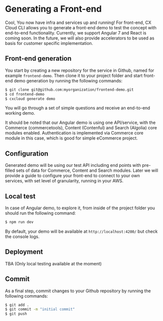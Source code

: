 # Generating a Front-end
Cool, You now have infra and services up and running! For front-end, CX Cloud CLI allows you to generate a front-end demo to test the concept with end-to-end functionality. Currently, we support Angular 7 and React is coming soon. In the future, we will also provide accelerators to be used as basis for customer specific implementation. 


## Front-end generation
You start by creating a new repository for the service in Github, named for example `frontend-demo`. Then clone it to your project folder and start front-end demo generation by running the following commands:

```bash
$ git clone git@github.com:myorganization/frontend-demo.git
$ cd frontend-demo
$ cxcloud generate demo
```

You will go through a set of simple questions and receive an end-to-end working demo. 

It should be noted that our Angular demo is using one API/service, with the Commerce (commercetools), Content (Contenful) and Search (Algolia) core modules enabled. Authentication is implemented via Commerce core module in this case, which is good for simple eCommerce project. 


## Configuration
Generated demo will be using our test API including end points with pre-filled sets of data for Commerce, Content and Search modules. Later we will provide a guide to configure your front-end to connect to your own services, with set level of granularity, running in your AWS.


## Local test
In case of Angular demo, to explore it, from inside of the project folder you should run the following command:

```bash
$ npm run dev
```

By default, your demo will be available at `http://localhost:4200/` but check the console logs. 


## Deployment
TBA (Only local testing available at the moment)


## Commit
As a final step, commit changes to your Github repository by running the following commands:

```bash
$ git add .
$ git commit -m "initial commit"
$ git push
```
